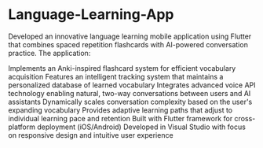 # Language-Learning-App
Developed an innovative language learning mobile application using Flutter that combines spaced repetition flashcards with AI-powered conversation practice. The application:

Implements an Anki-inspired flashcard system for efficient vocabulary acquisition
Features an intelligent tracking system that maintains a personalized database of learned vocabulary
Integrates advanced voice API technology enabling natural, two-way conversations between users and AI assistants
Dynamically scales conversation complexity based on the user's expanding vocabulary
Provides adaptive learning paths that adjust to individual learning pace and retention
Built with Flutter framework for cross-platform deployment (iOS/Android)
Developed in Visual Studio with focus on responsive design and intuitive user experience
